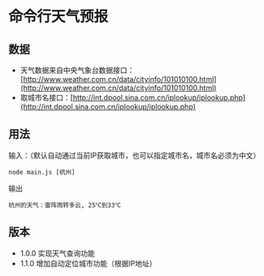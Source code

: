 # 命令行天气预报
## 数据
* 天气数据来自中央气象台数据接口：[http://www.weather.com.cn/data/cityinfo/101010100.html](http://www.weather.com.cn/data/cityinfo/101010100.html)
* 取城市名接口：[http://int.dpool.sina.com.cn/iplookup/iplookup.php](http://int.dpool.sina.com.cn/iplookup/iplookup.php)

## 用法
输入：（默认自动通过当前IP获取城市，也可以指定城市名，城市名必须为中文）

	node main.js [杭州]

输出

	杭州的天气：雷阵雨转多云, 25℃到33℃
	
## 版本

* 1.0.0 实现天气查询功能
* 1.1.0 增加自动定位城市功能（根据IP地址）